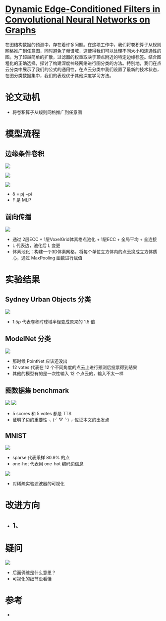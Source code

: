 # [Dynamic Edge-Conditioned Filters in Convolutional Neural Networks on Graphs](http://openaccess.thecvf.com/content_cvpr_2017/papers/Simonovsky_Dynamic_Edge-Conditioned_Filters_CVPR_2017_paper.pdf)
在图结构数据的预测中，存在着许多问题。在这项工作中，我们将卷积算子从规则网格推广到任意图，同时避免了频谱域，这使得我们可以处理不同大小和连通性的图。为了超越简单的扩散，过滤器的权重取决于顶点附近的特定边缘标签。结合图粗化的正确选择，探讨了构建深度神经网络进行图分类的方法。特别地，我们在点云分类中展示了我们的公式的通用性，在点云分类中我们设置了最新的技术状态，在图分类数据集中，我们的表现优于其他深度学习方法。

# 论文动机
- 将卷积算子从规则网格推广到任意图

# 模型流程
## 边缘条件卷积
![](卷积.png)

![](公式1.png)

![](边函数.png)
- δ = pj −pi
- F 是 MLP
## 前向传播
![](模型.png)
- 通过 2层ECC + 1层VoxelGrid体素格点池化 + 1层ECC + 全局平均 + 全连接
- L 代表边，池化后 L 变更
- 体素池化：构建一个3D体素网格，将每个单位立方体内的点云换成立方体质心，通过 MaxPooling 函数进行赋值
# 实验结果
## Sydney Urban Objects 分类
![](实验1.png)
- 1.5ρ 代表卷积时球域半径变成原来的 1.5 倍
## ModelNet 分类
![](实验2.png)
- 那时候 PointNet 应该还没出
- 12 votes 代表在 12 个不同角度的点云上进行预测后投票得到结果
- 其他的模型有的是一次性输入 12 个点云的，输入不太一样
## 图数据集 benchmark
![](实验3.png)
![](实验4.png) 
- 5 scores 和 5 votes 都是 TTS
- 证明了边的重要性 ╮(╯▽╰)╭ 佐证本文的出发点
## MNIST
![](实验5.png)
- sparse 代表采样 80.9% 的点
- one-hot 代表用 one-hot 编码边信息

![](可视化.png)
- 对稀疏实验滤波器的可视化
# 改进方向
- 1、
  - 
# 疑问
![](疑问1.png)
- 后面俩维是什么意思？
- 可视化的细节没看懂
# 参考
- 
